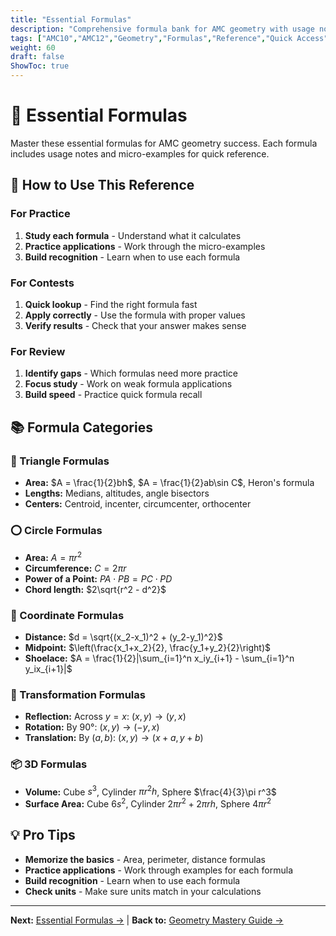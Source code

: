 ```yaml
---
title: "Essential Formulas"
description: "Comprehensive formula bank for AMC geometry with usage notes and micro-examples for quick reference."
tags: ["AMC10","AMC12","Geometry","Formulas","Reference","Quick Access","Study Guide"]
weight: 60
draft: false
ShowToc: true
---
```


# 📏 Essential Formulas

Master these essential formulas for AMC geometry success. Each formula includes usage notes and micro-examples for quick reference.

## 🎯 How to Use This Reference

### For Practice
1. **Study each formula** - Understand what it calculates
2. **Practice applications** - Work through the micro-examples
3. **Build recognition** - Learn when to use each formula

### For Contests
1. **Quick lookup** - Find the right formula fast
2. **Apply correctly** - Use the formula with proper values
3. **Verify results** - Check that your answer makes sense

### For Review
1. **Identify gaps** - Which formulas need more practice
2. **Focus study** - Work on weak formula applications
3. **Build speed** - Practice quick formula recall

## 📚 Formula Categories

### 🔺 Triangle Formulas
- **Area:** $A = \frac{1}{2}bh$, $A = \frac{1}{2}ab\sin C$, Heron's formula
- **Lengths:** Medians, altitudes, angle bisectors
- **Centers:** Centroid, incenter, circumcenter, orthocenter

### ⭕ Circle Formulas
- **Area:** $A = \pi r^2$
- **Circumference:** $C = 2\pi r$
- **Power of a Point:** $PA \cdot PB = PC \cdot PD$
- **Chord length:** $2\sqrt{r^2 - d^2}$

### 📐 Coordinate Formulas
- **Distance:** $d = \sqrt{(x_2-x_1)^2 + (y_2-y_1)^2}$
- **Midpoint:** $\left(\frac{x_1+x_2}{2}, \frac{y_1+y_2}{2}\right)$
- **Shoelace:** $A = \frac{1}{2}|\sum_{i=1}^n x_iy_{i+1} - \sum_{i=1}^n y_ix_{i+1}|$

### 🔄 Transformation Formulas
- **Reflection:** Across $y = x$: $(x,y) \rightarrow (y,x)$
- **Rotation:** By $90°$: $(x,y) \rightarrow (-y,x)$
- **Translation:** By $(a,b)$: $(x,y) \rightarrow (x+a,y+b)$

### 📦 3D Formulas
- **Volume:** Cube $s^3$, Cylinder $\pi r^2 h$, Sphere $\frac{4}{3}\pi r^3$
- **Surface Area:** Cube $6s^2$, Cylinder $2\pi r^2 + 2\pi rh$, Sphere $4\pi r^2$

## 💡 Pro Tips

- **Memorize the basics** - Area, perimeter, distance formulas
- **Practice applications** - Work through examples for each formula
- **Build recognition** - Learn when to use each formula
- **Check units** - Make sure units match in your calculations

---

**Next:** [Essential Formulas →](essential-formulas) | **Back to:** [Geometry Mastery Guide →](../)
